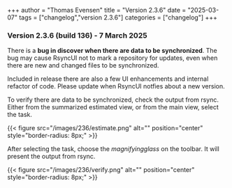 +++
author = "Thomas Evensen"
title = "Version 2.3.6"
date = "2025-03-07"
tags = ["changelog","version 2.3.6"]
categories = ["changelog"]
+++

### Version 2.3.6 (build 136) - 7 March 2025

There is a **bug in discover when there are data to be synchronized**. The bug may cause RsyncUI not to mark a repository for updates, even when there are new and changed files to be synchronized.

Included in release there are also a few UI enhancements and internal refactor of code. Please update when RsyncUI notfies about a new version.

To verify there are data to be synchronized, check the output from rsync. Either from the summarized estimated view, or from the main view, select the task.

{{< figure src="/images/236/estimate.png" alt="" position="center" style="border-radius: 8px;" >}}

After selecting the task, choose the *magnifyingglass* on the toolbar. It will present the output from rsync.

{{< figure src="/images/236/verify.png" alt="" position="center" style="border-radius: 8px;" >}}